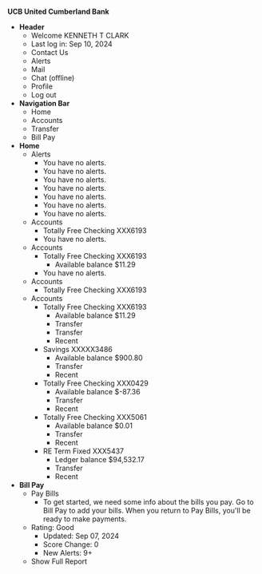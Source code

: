 **UCB United Cumberland Bank**

*   **Header**
    *   Welcome KENNETH T CLARK
    *   Last log in: Sep 10, 2024
    *   Contact Us
    *   Alerts
    *   Mail
    *   Chat (offline)
    *   Profile
    *   Log out
*   **Navigation Bar**
    *   Home
    *   Accounts
    *   Transfer
    *   Bill Pay
*   **Home**
    *   Alerts
        *   You have no alerts.
        *   You have no alerts.
        *   You have no alerts.
        *   You have no alerts.
        *   You have no alerts.
        *   You have no alerts.
        *   You have no alerts.
    *   Accounts
        *   Totally Free Checking XXX6193
        *   You have no alerts.
    *   Accounts
        *   Totally Free Checking XXX6193
            *   Available balance $11.29
        *   You have no alerts.
    *   Accounts
        *   Totally Free Checking XXX6193
    *   Accounts
        *   Totally Free Checking XXX6193
            *   Available balance $11.29
            *   Transfer
            *   Transfer
            *   Recent
        *   Savings XXXXX3486
            *   Available balance $900.80
            *   Transfer
            *   Recent
        *   Totally Free Checking XXX0429
            *   Available balance $-87.36
            *   Transfer
            *   Recent
        *   Totally Free Checking XXX5061
            *   Available balance $0.01
            *   Transfer
            *   Recent
        *   RE Term Fixed XXX5437
            *   Ledger balance $94,532.17
            *   Transfer
            *   Recent
*   **Bill Pay**
    *   Pay Bills
        *   To get started, we need some info about the bills you pay. Go to Bill Pay to add your bills. When you return to Pay Bills, you'll be ready to make payments.
    *   Rating: Good
        *   Updated: Sep 07, 2024
        *   Score Change: 0
        *   New Alerts: 9+
    *   Show Full Report